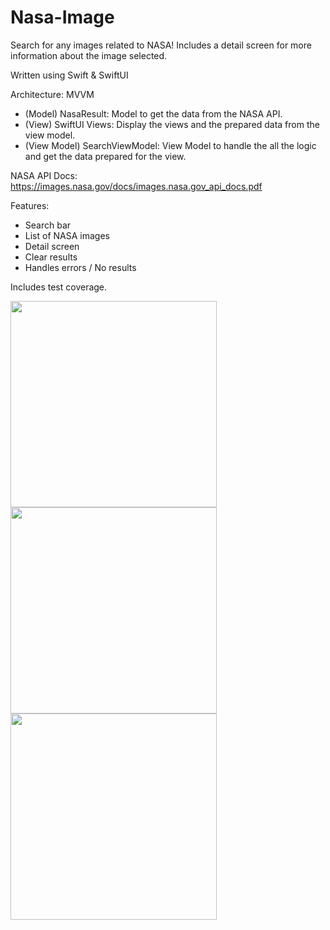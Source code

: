 # Nasa-Image
Search for any images related to NASA! Includes a detail screen for more information about the image selected.

Written using Swift & SwiftUI

Architecture: MVVM

- (Model) NasaResult: Model to get the data from the NASA API.
- (View) SwiftUI Views: Display the views and the prepared data from the view model.
- (View Model) SearchViewModel: View Model to handle the all the logic and get the data prepared for the view.

NASA API Docs: https://images.nasa.gov/docs/images.nasa.gov_api_docs.pdf

Features:
- Search bar
- List of NASA images
- Detail screen
- Clear results
- Handles errors / No results
  
Includes test coverage.

<img src="https://github.com/Williampsp1/Nasa-Image/assets/43650249/37b52a87-7387-4d4a-99fa-3bb7873bee88" width="330">
<img src="https://github.com/Williampsp1/Nasa-Image/assets/43650249/3a20d9db-1a71-4024-835e-af45dc51e825" width="330">
<img src="https://github.com/Williampsp1/Nasa-Image/assets/43650249/8d48e6f9-953a-4244-8b6c-61c21f8869dd" width="330">
